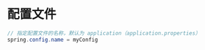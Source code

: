 # 配置文件

```java
// 指定配置文件的名称，默认为 application（application.properties）
spring.config.name = myConfig


```



